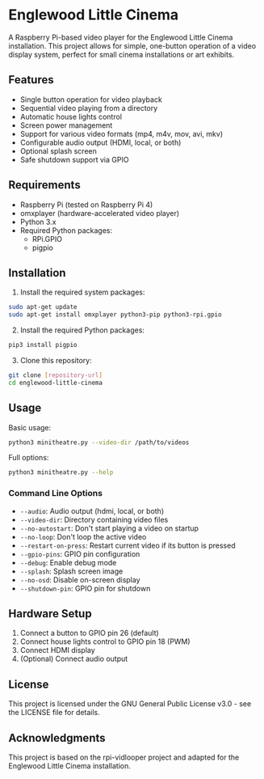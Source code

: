 # Englewood Little Cinema

A Raspberry Pi-based video player for the Englewood Little Cinema installation. This project allows for simple, one-button operation of a video display system, perfect for small cinema installations or art exhibits.

## Features

- Single button operation for video playback
- Sequential video playing from a directory
- Automatic house lights control
- Screen power management
- Support for various video formats (mp4, m4v, mov, avi, mkv)
- Configurable audio output (HDMI, local, or both)
- Optional splash screen
- Safe shutdown support via GPIO

## Requirements

- Raspberry Pi (tested on Raspberry Pi 4)
- omxplayer (hardware-accelerated video player)
- Python 3.x
- Required Python packages:
  - RPi.GPIO
  - pigpio

## Installation

1. Install the required system packages:
```bash
sudo apt-get update
sudo apt-get install omxplayer python3-pip python3-rpi.gpio
```

2. Install the required Python packages:
```bash
pip3 install pigpio
```

3. Clone this repository:
```bash
git clone [repository-url]
cd englewood-little-cinema
```

## Usage

Basic usage:
```bash
python3 minitheatre.py --video-dir /path/to/videos
```

Full options:
```bash
python3 minitheatre.py --help
```

### Command Line Options

- `--audio`: Audio output (hdmi, local, or both)
- `--video-dir`: Directory containing video files
- `--no-autostart`: Don't start playing a video on startup
- `--no-loop`: Don't loop the active video
- `--restart-on-press`: Restart current video if its button is pressed
- `--gpio-pins`: GPIO pin configuration
- `--debug`: Enable debug mode
- `--splash`: Splash screen image
- `--no-osd`: Disable on-screen display
- `--shutdown-pin`: GPIO pin for shutdown

## Hardware Setup

1. Connect a button to GPIO pin 26 (default)
2. Connect house lights control to GPIO pin 18 (PWM)
3. Connect HDMI display
4. (Optional) Connect audio output

## License

This project is licensed under the GNU General Public License v3.0 - see the LICENSE file for details.

## Acknowledgments

This project is based on the rpi-vidlooper project and adapted for the Englewood Little Cinema installation.
